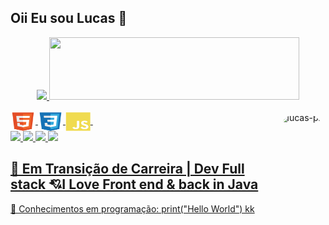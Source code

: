 ## Oii Eu sou Lucas 🖤
<div align="center">
  <a href="https://github.com/lucasbcknd">
  <img height="160em" src="https://github-readme-stats.vercel.app/api?username=lucasbacknd&show_icons=true&theme=dracula&include_all_commits=true&count_private=true"/>
  <img height="100em" width="400px" src="https://github-readme-stats.vercel.app/api/top-langs/?username=lucasbacknd&layout=compact&langs_count=7&theme=dracula"/>
</div>
<div style="display: inline_block"><br>
  
  <img align="center" alt="Rafa-HTML" height="30" width="40" src="https://raw.githubusercontent.com/devicons/devicon/master/icons/html5/html5-original.svg">
  <img align="center" alt="Rafa-CSS" height="30" width="40" src="https://raw.githubusercontent.com/devicons/devicon/master/icons/css3/css3-original.svg">
  <img align="center" alt="Rafa-Js" height="30" width="40" src="https://raw.githubusercontent.com/devicons/devicon/master/icons/javascript/javascript-plain.svg">
  <img  align"center"/>
  <img align="right" alt="lucas-pic" height="150" style="border-radius:50px;" src=https://rihappy.vtexassets.com/arquivos/ids/487004/F1115_DIO_SW_The-Child_Cuddle_Meme_LookingUp_2.jpg?v=637196373202900000>
</div>
 
  <div>
<img src="https://img.icons8.com/color/40/000000/code.png"/> 
<img src="https://img.icons8.com/fluency/40/000000/sublime-text.png"/>
<img src="https://img.icons8.com/color/40/000000/visual-studio-code-2019.png"/>
<img src="https://img.icons8.com/officel/40/000000/prototype.png"/>
    
  </div>
  
## 🔭 Em Transição de Carreira | Dev Full stack 💘I Love Front end & back in Java 
💾 Conhecimentos em programação: print("Hello World") kk
 
